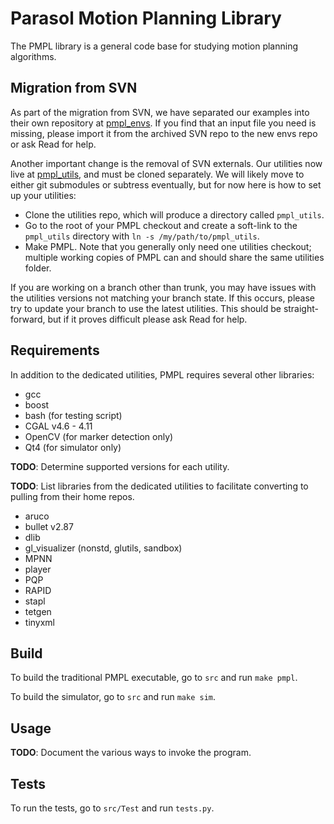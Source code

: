 # Parasol Motion Planning Library

The PMPL library is a general code base for studying motion planning algorithms.

## Migration from SVN

As part of the migration from SVN, we have separated our examples into their own repository at [pmpl\_envs](https://gitlab.engr.illinois.edu/parasol/envs.git). If you find that an input file you need is missing, please import it from the archived SVN repo to the new envs repo or ask Read for help.

Another important change is the removal of SVN externals. Our utilities now live at [pmpl\_utils](https://gitlab.engr.illinois.edu/parasol/pmpl_utils.git), and must be cloned separately. We will likely move to either git submodules or subtress eventually, but for now here is how to set up your utilities:
- Clone the utilities repo, which will produce a directory called `pmpl_utils`.
- Go to the root of your PMPL checkout and create a soft-link to the `pmpl_utils` directory with `ln -s /my/path/to/pmpl_utils`.
- Make PMPL.
Note that you generally only need one utilities checkout; multiple working copies of PMPL can and should share the same utilities folder.

If you are working on a branch other than trunk, you may have issues with the utilities versions not matching your branch state. If this occurs, please try to update your branch to use the latest utilities. This should be straight-forward, but if it proves difficult please ask Read for help.

## Requirements

In addition to the dedicated utilities, PMPL requires several other libraries:
- gcc
- boost
- bash (for testing script)
- CGAL v4.6 - 4.11
- OpenCV (for marker detection only)
- Qt4 (for simulator only)

**TODO**: Determine supported versions for each utility.

**TODO**: List libraries from the dedicated utilities to facilitate converting to pulling from their home repos.
- aruco
- bullet v2.87
- dlib
- gl\_visualizer (nonstd, glutils, sandbox)
- MPNN
- player
- PQP
- RAPID
- stapl
- tetgen
- tinyxml

## Build

To build the traditional PMPL executable, go to `src` and run `make pmpl`.

To build the simulator, go to `src` and run `make sim`.

## Usage

**TODO**: Document the various ways to invoke the program.

## Tests

To run the tests, go to `src/Test` and run `tests.py`.
